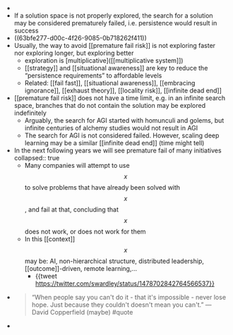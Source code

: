-
- If a solution space is not properly explored, the search for a solution may be considered prematurely failed, i.e. persistence would result in success
- ((63bfe277-d00c-4f26-9085-0b718262f411))
- Usually, the way to avoid [[premature fail risk]] is not exploring faster nor exploring longer, but exploring better
	- exploration is [multiplicative]([[multiplicative system]])
	- [[strategy]] and [[situational awareness]] are key to reduce the “persistence requirements” to affordable levels
	- Related: [[fail fast]], [[situational awareness]], [[embracing ignorance]], [[exhaust theory]], [[locality risk]], [[infinite dead end]]
- [[premature fail risk]] does not have a time limit, e.g. in an infinite search space, branches that do not contain the solution may be explored indefinitely
  * Arguably, the search for AGI started with homunculi and golems, but infinite centuries of alchemy studies would not result in AGI
  * The search for AGI is not considered failed. However, scaling deep learning may be a similar [[infinite dead end]] (time might tell)
- In the next following years we will see premature fail of many initiatives
  collapsed:: true
  * Many companies will attempt to use $$x$$ to solve problems that have already been solved with $$x$$, and fail at that, concluding that $$x$$ does not work, or does not work for them
  * In this [[context]] $$x$$ may be: AI, non-hierarchical structure, distributed leadership, [[outcome]]-driven, remote learning,…
	- {{tweet https://twitter.com/swardley/status/1478702842764566537}}
- > “When people say you can't do it - that it's impossible - never lose hope. Just because they couldn't doesn't mean you can't.” — David Copperfield (maybe) #quote
-